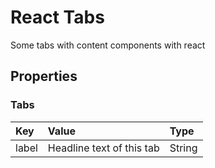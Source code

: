 # React Tabs

Some tabs with content components with react

## Properties

### Tabs

|Key|Value|Type|
|:--|:----|:---|
|label|Headline text of this tab|String|